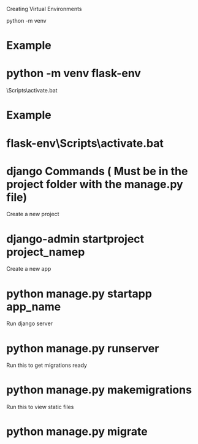 Creating Virtual Environments

python -m venv <Environment-Name>

# Example

# python -m venv flask-env

<Environment-Name>\Scripts\activate.bat

# Example

# flask-env\Scripts\activate.bat

<h1>django Commands ( Must be in the project folder with the manage.py file) </h1>

Create a new project

# django-admin startproject project_namep

Create a new app

# python manage.py startapp app_name

Run django server

# python manage.py runserver

Run this to get migrations ready

# python manage.py makemigrations

Run this to view static files

# python manage.py migrate
